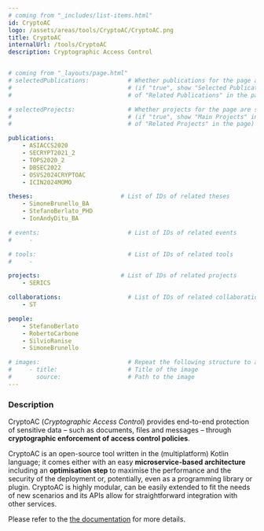 ```yaml
---
# coming from "_includes/list-items.html"
id: CryptoAC
logo: /assets/areas/tools/CryptoAC/CryptoAC.png
title: CryptoAC
internalUrl: /tools/CryptoAC
description: Cryptographic Access Control


# coming from "_layouts/page.html"
# selectedPublications:           # Whether publications for the page are selected 
#                                 # (if "true", show "Selected Publications" instead  
#                                 # of "Related Publications" in the page)

# selectedProjects:               # Whether projects for the page are selected 
#                                 # (if "true", show "Main Projects" instead  
#                                 # of "Related Projects" in the page)

publications:
    - ASIACCS2020
    - SECRYPT2021_2
    - TOPS2020_2
    - DBSEC2022
    - OSVS2024CRYPTOAC
    - ICIN2024MOMO

theses:                         # List of IDs of related theses
    - SimoneBrunello_BA
    - StefanoBerlato_PHD
    - IonAndyDitu_BA

# events:                         # List of IDs of related events
#     - 

# tools:                          # List of IDs of related tools
#     - 

projects:                       # List of IDs of related projects
    - SERICS

collaborations:                   # List of IDs of related collaborations
    - ST 

people:
    - StefanoBerlato
    - RobertoCarbone
    - SilvioRanise
    - SimoneBrunello

# images:                         # Repeat the following structure to add more images
#     - title:                    # Title of the image
#       source:                   # Path to the image
---
```


### Description

CryptoAC (*Cryptographic Access Control*) provides end-to-end protection of sensitive data – such as documents, files and messages – through **cryptographic enforcement of access control policies**.

CryptoAC is an open-source tool written in the (multiplatform) Kotlin language; it comes either with an easy **microservice-based architecture** including an **optimisation step** to maximise the performance and the security of the deployment or, potentially, even as a programming library or plugin. CryptoAC is highly modular, can be easily extended to fit the needs of new scenarios and its APIs allow for straightforward integration with other services.

Please refer to the [the documentation](https://cryptoac.readthedocs.io/en/latest/index.html) for more details.